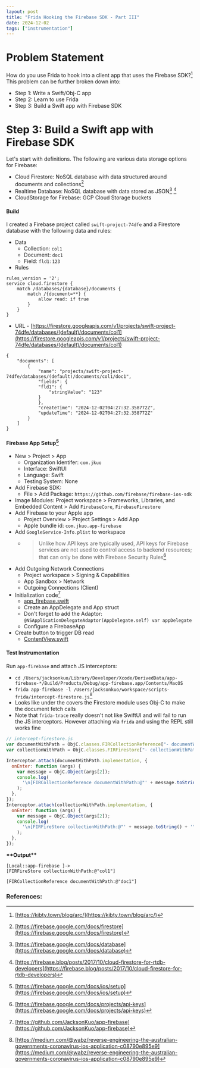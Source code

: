 ```yaml
---
layout: post
title: "Frida Hooking the Firebase SDK - Part III"
date: 2024-12-02
tags: ["instrumentation"]
---
```


# Problem Statement

How do you use Frida to hook into a client app that uses the Firebase SDK?[^1] This problem can be further broken down into:

* Step 1: Write a Swift/Obj-C app
* Step 2: Learn to use Frida
* Step 3: Build a Swift app with Firebase SDK

# Step 3: Build a Swift app with Firebase SDK

Let's start with definitions. The following are various data storage options for Firebase:

* Cloud Firestore: NoSQL database with data structured around documents and collections[^2]
* Realtime Database: NoSQL database with data stored as JSON[^3] [^4]
* CloudStorage for Firebase: GCP Cloud Storage buckets

#### Build

I created a Firebase project called `swift-project-74dfe` and a Firestore database with the following data and rules:

* Data
    * Collection: `col1`
    * Document: `doc1`
    * Field: `fld1:123`
* Rules
```
rules_version = '2';
service cloud.firestore {
    match /databases/{database}/documents {
        match /{document=**} {
            allow read: if true
        }
    }
}
```
* URL - [https://firestore.googleapis.com/v1/projects/swift-project-74dfe/databases/(default)/documents/col1](https://firestore.googleapis.com/v1/projects/swift-project-74dfe/databases/(default)/documents/col1)
```
{
    "documents": [
        {
            "name": "projects/swift-project-74dfe/databases/(default)/documents/col1/doc1",
            "fields": {
            "fld1": {
                "stringValue": "123"
            }
            },
            "createTime": "2024-12-02T04:27:32.358772Z",
            "updateTime": "2024-12-02T04:27:32.358772Z"
        }
    ]
}
```

#### Firebase App Setup[^5]

* New > Project > App
    * Organization Identifer: `com.jkuo`
    * Interface: SwiftUI
    * Language: Swift
    * Testing System: None
* Add Firebase SDK:
    * File > Add Package: `https://github.com/firebase/firebase-ios-sdk`
* Image Modules:
    Project workspace > Frameworks, Libraries, and Embedded Content > Add `FirebaseCore`, `FirebaseFirestore`
* Add Firebase to your Apple app
    * Project Overview > Project Settings > Add App
    * Apple bundle id: `com.jkuo.app-firebase`
* Add `GoogleService-Info.plist` to workspace
    * > Unlike how API keys are typically used, API keys for Firebase services are not used to control access to backend resources; that can only be done with Firebase Security Rules[^6]
* Add Outgoing Network Connections
    * Project workspace > Signing & Capabilities
    * App Sandbox > Network
    * Outgoing Connections (Client)
* Initialization code[^7]
    * [app_firebase.swift](https://github.com/JacksonKuo/app-firebase/blob/main/app-firebase/app_firebase.swift)
    * Create an AppDelegate and App struct
    * Don't forget to add the Adaptor: `@NSApplicationDelegateAdaptor(AppDelegate.self) var appDelegate`
    * Configure a FirebaseApp
* Create button to trigger DB read
    * [ContentView.swift](https://github.com/JacksonKuo/app-firebase/blob/main/app-firebase/ContentView.swift)

#### Test Instrumentation

Run `app-firebase` and attach JS interceptors:
* `cd /Users/jacksonkuo/Library/Developer/Xcode/DerivedData/app-firebase-*/Build/Products/Debug/app-firebase.app/Contents/MacOS`
* `frida app-firebase -l /Users/jacksonkuo/workspace/scripts-frida/intercept-firestore.js`[^8]
* Looks like under the covers the Firestore module uses Obj-C to make the document fetch calls
* Note that `frida-trace` really doesn't not like SwiftUI and will fail to run the JS interceptors. However attaching via `frida` and using the REPL still works fine 


```javascript
// intercept-firestore.js
var documentWithPath = ObjC.classes.FIRCollectionReference["- documentWithPath:"];
var collectionWithPath = ObjC.classes.FIRFirestore["- collectionWithPath:"];

Interceptor.attach(documentWithPath.implementation, {
  onEnter: function (args) {
    var message = ObjC.Object(args[2]);
    console.log(
      '\n[FIRCollectionReference documentWithPath:@"' + message.toString() +'"]'
    );
  },
});
Interceptor.attach(collectionWithPath.implementation, {
  onEnter: function (args) {
    var message = ObjC.Object(args[2]);
    console.log(
      '\n[FIRFireStore collectionWithPath:@"' + message.toString() + '"]'
    );
  },
});
```

**\*\*Output\*\***

```
[Local::app-firebase ]->
[FIRFireStore collectionWithPath:@"col1"]

[FIRCollectionReference documentWithPath:@"doc1"]
```



### References:
[^1]: [https://kibty.town/blog/arc/](https://kibty.town/blog/arc/)
[^2]: [https://firebase.google.com/docs/firestore](https://firebase.google.com/docs/firestore)
[^3]: [https://firebase.google.com/docs/database](https://firebase.google.com/docs/database)
[^4]: [https://firebase.blog/posts/2017/10/cloud-firestore-for-rtdb-developers](https://firebase.blog/posts/2017/10/cloud-firestore-for-rtdb-developers)
[^5]: [https://firebase.google.com/docs/ios/setup](https://firebase.google.com/docs/ios/setup)
[^6]: [https://firebase.google.com/docs/projects/api-keys](https://firebase.google.com/docs/projects/api-keys)
[^7]: [https://github.com/JacksonKuo/app-firebase](https://github.com/JacksonKuo/app-firebase)
[^8]: [https://medium.com/@wabz/reverse-engineering-the-australian-governments-coronavirus-ios-application-c08790e895e9](https://medium.com/@wabz/reverse-engineering-the-australian-governments-coronavirus-ios-application-c08790e895e9)